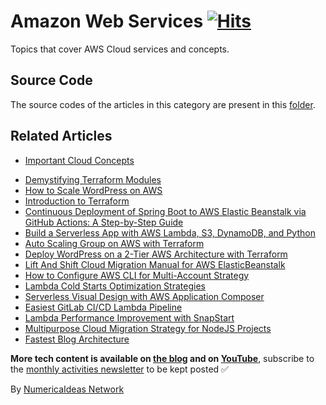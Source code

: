 # Amazon Web Services&nbsp;[![Hits](https://hits.seeyoufarm.com/api/count/incr/badge.svg?url=https%3A%2F%2Fgithub.com%2Fnumerica-ideas%2Fcommunity%2Ftree%2Fmaster%2Faws&count_bg=%2379C83D&title_bg=%23555555&icon=&icon_color=%23E7E7E7&title=hits&edge_flat=false)](https://numericaideas.com/blog/tag/aws)

Topics that cover AWS Cloud services and concepts.

## Source Code
The source codes of the articles in this category are present in this [folder](./).

## Related Articles
- [Important Cloud Concepts](./important-cloud-concepts)
<!-- TAG-POSTS-LIST:START -->
- [Demystifying Terraform Modules](https://numericaideas.com/blog/terraform-modules/)
- [How to Scale WordPress on AWS](https://numericaideas.com/blog/aws-scale-wordpress/)
- [Introduction to Terraform](https://numericaideas.com/blog/introduction-to-terraform/)
- [Continuous Deployment of Spring Boot to AWS Elastic Beanstalk via GitHub Actions: A Step-by-Step Guide](https://numericaideas.com/blog/cd-springboot-aws-eb-github-actions/)
- [Build a Serverless App with AWS Lambda, S3, DynamoDB, and Python](https://numericaideas.com/blog/aws-serverless-web-application/)
- [Auto Scaling Group on AWS with Terraform](https://numericaideas.com/blog/auto-scaling-group-on-aws-with-terraform/)
- [Deploy WordPress on a 2-Tier AWS Architecture with Terraform](https://numericaideas.com/blog/deploy-wordpress-2-tier-aws-architecture-with-terraform/)
- [Lift And Shift Cloud Migration Manual for AWS ElasticBeanstalk](https://numericaideas.com/blog/lift-and-shift-cloud-migration-manual-aws-elasticbeanstalk/)
- [How to Configure AWS CLI for Multi-Account Strategy](https://numericaideas.com/blog/configure-aws-cli/)
- [Lambda Cold Starts Optimization Strategies](https://numericaideas.com/blog/lambda-cold-starts-optimization-strategies/)
- [Serverless Visual Design with AWS Application Composer](https://numericaideas.com/blog/aws-application-composer/)
- [Easiest GitLab CI/CD Lambda Pipeline](https://numericaideas.com/blog/easiest-gitlab-cicd-lambda-pipeline/)
- [Lambda Performance Improvement with SnapStart](https://numericaideas.com/blog/lambda-performance-improvement-with-snapstart/)
- [Multipurpose Cloud Migration Strategy for NodeJS Projects](https://numericaideas.com/blog/multipurpose-cloud-migration-nodejs/)
- [Fastest Blog Architecture](https://numericaideas.com/blog/fastest-blog-architecture/)
<!-- TAG-POSTS-LIST:END -->

**More tech content is available on [the blog](https://numericaideas.com/blog/) and on [YouTube](https://www.youtube.com/@numericaideas/channels?sub_confirmation=1)**, subscribe to the [monthly activities newsletter](https://numericaideas.com/blog/category/news/) to be kept posted ✅

By [NumericaIdeas Network](https://numericaideas.com)
